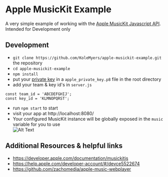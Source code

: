 # Apple MusicKit Example

A very simple example of working with the [Apple MusicKit Javascript API](https://developer.apple.com/documentation/musickitjs). Intended for Development only


## Development
- `git clone https://github.com/KoleMyers/apple-musickit-example.git` the repository
- `cd apple-musickit-example`
- `npm install`
 - put your [private key](https://help.apple.com/developer-account/#/devce5522674) in a `apple_private_key.p8` file in the root directory
 - add your team & key id's in `server.js`  

```
const team_id = 'ABCDEFGHIJ';
const key_id = 'KLMNOPQRST';
```

- run `npm start` to start
- visit your app at http://localhost:8080/
- Your configured MusicKit instance will be globally exposed in the `music` variable for you to use <br/>![Alt Text](https://i.imgur.com/RieNsp6.gif)

## Additional Resources & helpful links
 - https://developer.apple.com/documentation/musickitjs
 - https://help.apple.com/developer-account/#/devce5522674
 - https://github.com/zachomedia/apple-music-webplayer
